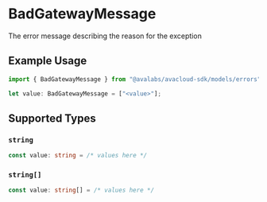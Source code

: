 # BadGatewayMessage

The error message describing the reason for the exception

## Example Usage

```typescript
import { BadGatewayMessage } from "@avalabs/avacloud-sdk/models/errors";

let value: BadGatewayMessage = ["<value>"];
```

## Supported Types

### `string`

```typescript
const value: string = /* values here */
```

### `string[]`

```typescript
const value: string[] = /* values here */
```

